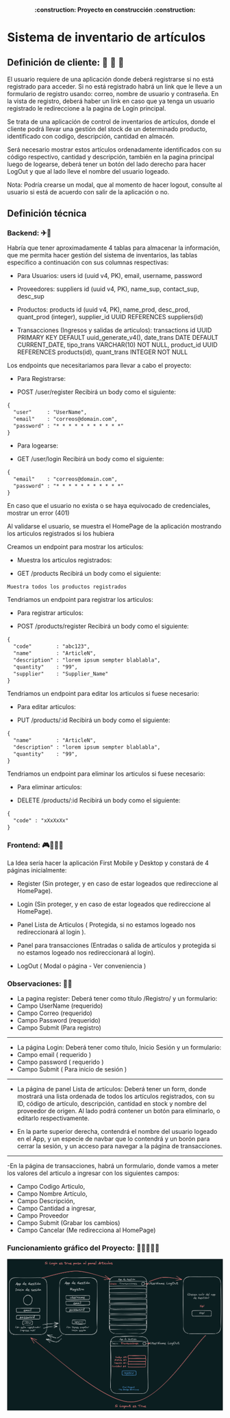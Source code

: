 <h4 align="center">
:construction: Proyecto en construcción :construction:
</h4>

# Sistema de inventario de artículos

## Definición de cliente: :hammer: 🚀 👻

El usuario requiere de una aplicación donde deberá registrarse si no está registrado para acceder. Si no está registrado habrá un link que le lleve a un formulario de registro usando: correo, nombre de usuario y contraseña. En la vista de registro, deberá haber un link en caso que ya tenga un usuario registrado le redireccione a la pagina de Logín principal.

Se trata de una aplicación de control de inventarios de artículos, donde el cliente podrá llevar una gestión del stock de un determinado producto, identificado con codigo, descripción, cantidad en almacén.

Será necesario mostrar estos artículos ordenadamente identificados con su código respectivo, cantidad y descripción,
también en la pagina principal luego de logearse, deberá tener un botón del lado derecho para hacer LogOut y que al lado lleve el nombre del usuario logeado.

Nota: Podría crearse un modal, que al momento de hacer logout, consulte al usuario si está de acuerdo con salir de la aplicación o no.

## Definición técnica
### Backend: ✈🚀

Habría que tener aproximadamente 4 tablas para almacenar la información, que me permita hacer gestión del sistema de inventarios, las tablas especifico a continuación con sus columnas respectivas:

- Para Usuarios:
users
    id (uuid v4, PK),
    email,
    username,
    password


- Proveedores:
suppliers 
    id (uuid v4, PK),
    name_sup,
    contact_sup,
    desc_sup

- Productos:
products 
    id (uuid v4, PK),
    name_prod,
    desc_prod,
    quant_prod (integer),
    supplier_id UUID REFERENCES suppliers(id)

- Transacciones (Ingresos y salidas de articulos):
transactions
    id UUID PRIMARY KEY DEFAULT uuid_generate_v4(),
    date_trans DATE DEFAULT CURRENT_DATE,
    tipo_trans VARCHAR(10) NOT NULL,
    product_id UUID REFERENCES products(id),
    quant_trans INTEGER NOT NULL

Los endpoints que necesitariamos para llevar a cabo el proyecto:

* Para Registrarse:
- POST /user/register
Recibirá un body como el siguiente:
```
{
  "user"     : "UserName",
  "email"    : "correos@domain.com",
  "password" : "* * * * * * * * * * *"
}
```

* Para logearse:
- GET /user/login
Recibirá un body como el siguiente:
```
{
  "email"    : "correos@domain.com",
  "password" : "* * * * * * * * * * *"
}
```
En caso que el usuario no exista o se haya equivocado de credenciales, mostrar un error (401)

Al validarse el usuario, se muestra el HomePage de la aplicación mostrando los articulos registrados si los hubiera

Creamos un endpoint para mostrar los articulos:

* Muestra los articulos registrados:
- GET /products
Recibirá un body como el siguiente:
```
Muestra todos los productos registrados
```

Tendriamos un endpoint para registrar los articulos:
* Para registrar articulos:
- POST /products/register
Recibirá un body como el siguiente:
```
{
  "code"        : "abc123",
  "name"        : "ArticleN",
  "description" : "lorem ipsum sempter blablabla",
  "quantity"    : "99",
  "supplier"    : "Supplier_Name"
}
```

Tendriamos un endpoint para editar los articulos si fuese necesario:
* Para editar articulos:
- PUT /products/:id
Recibirá un body como el siguiente:
```
{
  "name"        : "ArticleN",
  "description" : "lorem ipsum sempter blablabla",
  "quantity"    : "99",
}
```
Tendriamos un endpoint para eliminar los articulos si fuese necesario:
* Para eliminar articulos:
- DELETE /products/:id
Recibirá un body como el siguiente:
```
{
  "code" : "xXxXxXx"
}
```

### Frontend: 🎮👨‍💻✨

La Idea sería hacer la aplicación First Mobile y Desktop y constará de 4 páginas inicialmente:

- Register (Sin proteger, y en caso de estar logeados que redireccione al HomePage).

- Login (Sin proteger, y en caso de estar logeados que redireccione al HomePage).

- Panel Lista de Articulos ( Protegida, si no estamos logeado nos redireccionará al login ).

- Panel para transacciones (Entradas o salida de artículos y protegida si no estamos logeado nos redireccionará al login).

- LogOut ( Modal o página - Ver conveniencia )

### Observaciones: 👀😎
- La pagina register: Deberá tener como título /Registro/ y un formulario:
- Campo UserName (requerido)
- Campo Correo   (requerido)
- Campo Password (requerido)
- Campo Submit   (Para registro)
--------------------------------------------------------------------------------
- La página Login: Deberá tener como título, Inicio Sesión y un formulario:
- Campo email    ( requerido )
- Campo password ( requerido )
- Campo Submit   ( Para inicio de sesión )
--------------------------------------------------------------------------------
- La página de panel Lista de artículos: Deberá tener un form, donde mostrará una lista ordenada de todos los artículos registrados, con su ID, código de artículo, descripción, cantidad en stock y nombre del proveedor de origen. Al lado podrá contener un botón para eliminarlo, o editarlo respectivamente.

- En la parte superior derecha, contendrá el nombre del usuario logeado en el App, y un especie de navbar que lo contendrá y un borón para cerrar la sesión, y un acceso para navegar a la página de transacciones.
--------------------------------------------------------------------------------
-En la página de transacciones, habrá un formulario, donde vamos a meter los valores del articulo a ingresar con los siguientes campos:

- Campo Codigo Articulo,
- Campo Nombre Artículo,
- Campo Descripción,
- Campo Cantidad a ingresar,
- Campo Proveedor
- Campo Submit (Grabar los cambios)
- Campo Cancelar (Me redirecciona al HomePage)

### Funcionamiento gráfico del Proyecto: 🤩🤯🚀👨‍💻

![Alt text](image.png)